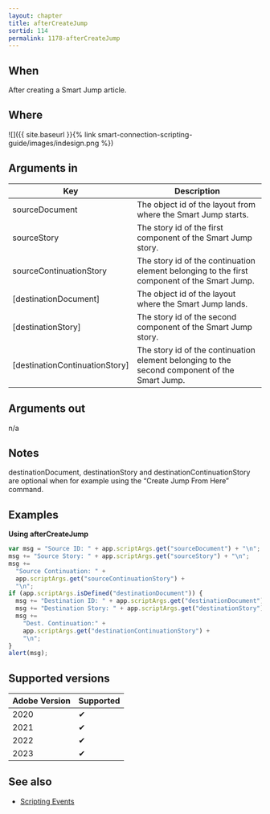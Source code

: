 ```yaml
---
layout: chapter
title: afterCreateJump
sortid: 114
permalink: 1178-afterCreateJump
---
```


## When

After creating a Smart Jump article.

## Where

![]({{ site.baseurl }}{% link smart-connection-scripting-guide/images/indesign.png %})

## Arguments in

| Key                            | Description                                                                                   |
| ------------------------------ | --------------------------------------------------------------------------------------------- |
| sourceDocument                 | The object id of the layout from where the Smart Jump starts.                                 |
| sourceStory                    | The story id of the first component of the Smart Jump story.                                  |
| sourceContinuationStory        | The story id of the continuation element belonging to the first component of the Smart Jump.  |
| [destinationDocument]          | The object id of the layout where the Smart Jump lands.                                       |
| [destinationStory]             | The story id of the second component of the Smart Jump story.                                 |
| [destinationContinuationStory] | The story id of the continuation element belonging to the second component of the Smart Jump. |

## Arguments out

n/a

## Notes

destinationDocument, destinationStory and destinationContinuationStory are optional when for
example using the “Create Jump From Here” command.

## Examples

**Using afterCreateJump**

```javascript
var msg = "Source ID: " + app.scriptArgs.get("sourceDocument") + "\n";
msg += "Source Story: " + app.scriptArgs.get("sourceStory") + "\n";
msg +=
  "Source Continuation: " +
  app.scriptArgs.get("sourceContinuationStory") +
  "\n";
if (app.scriptArgs.isDefined("destinationDocument")) {
  msg += "Destination ID: " + app.scriptArgs.get("destinationDocument") + "\n";
  msg += "Destination Story: " + app.scriptArgs.get("destinationStory") + "\n";
  msg +=
    "Dest. Continuation:" +
    app.scriptArgs.get("destinationContinuationStory") +
    "\n";
}
alert(msg);
```

## Supported versions

| Adobe Version | Supported |
| ------------- | --------- |
| 2020          | ✔         |
| 2021          | ✔         |
| 2022          | ✔         |
| 2023          | ✔         |

## See also

- [Scripting Events](./index.md)
